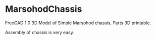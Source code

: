 # MarsohodChassis
FreeCAD 1.0 3D Model of Simple Marsohod chassis.
Parts 3D printable.

Assembly of chassis is very easy.


